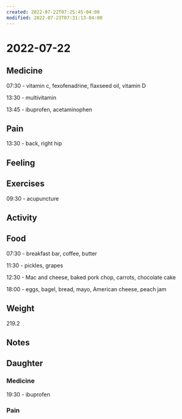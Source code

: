 ```yaml
---
created: 2022-07-22T07:25:45-04:00
modified: 2022-07-23T07:31:13-04:00
---
```


# 2022-07-22

## Medicine

07:30 - vitamin c, fexofenadrine, flaxseed oil, vitamin D 

13:30 - multivitamin 

13:45 - ibuprofen, acetaminophen 


## Pain

13:30 - back, right hip


## Feeling


## Exercises

09:30 - acupuncture 

## Activity


## Food

07:30 - breakfast bar, coffee, butter 

11:30 - pickles, grapes

12:30 - Mac and cheese, baked pork chop, carrots, chocolate cake

18:00 - eggs, bagel, bread, mayo, American cheese, peach jam


## Weight

219.2


## Notes


## Daughter


### Medicine

19:30 - ibuprofen 


### Pain
